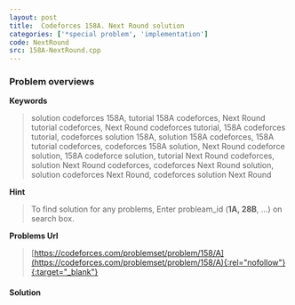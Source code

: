 ```yaml
---
layout: post
title:  Codeforces 158A. Next Round solution
categories: ['*special problem', 'implementation']
code: NextRound
src: 158A-NextRound.cpp
---
```

### **Problem overviews**

**Keywords**
> solution codeforces 158A, tutorial 158A codeforces, Next Round tutorial codeforces, Next Round codeforces tutorial, 158A codeforces tutorial, codeforces solution 158A, solution 158A codeforces, 158A tutorial codeforces, codeforces 158A solution, Next Round codeforce solution, 158A codeforce solution, tutorial Next Round codeforces, solution Next Round codeforces, codeforces Next Round solution, solution codeforces Next Round, codeforces solution Next Round

**Hint**
> To find solution for any problems, Enter probleam_id (**1A, 28B**, ...) on search box. 

**Problems Url**
> [https://codeforces.com/problemset/problem/158/A](https://codeforces.com/problemset/problem/158/A){:rel="nofollow"}{:target="_blank"}

#### **Solution**



